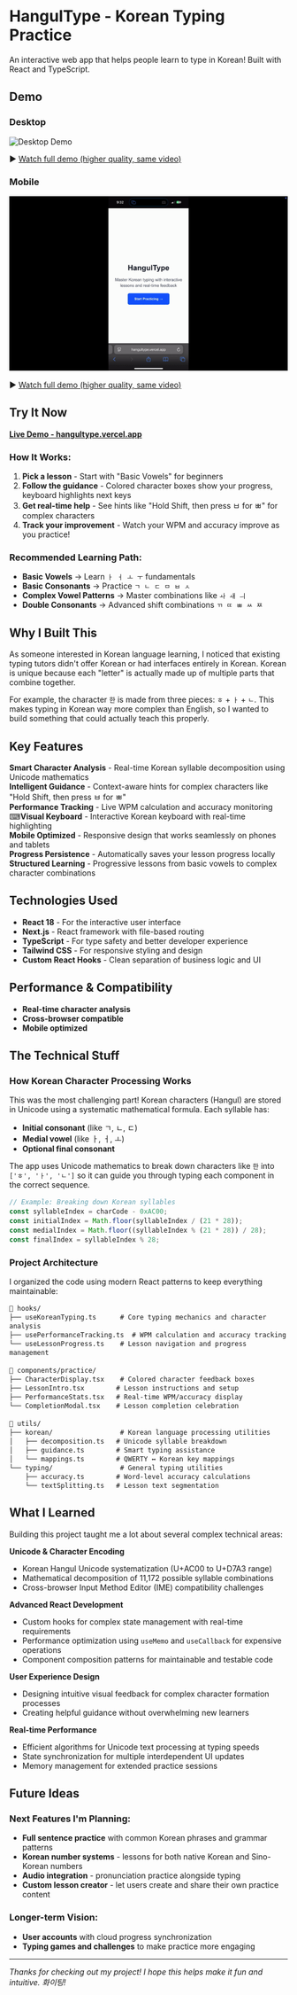 # HangulType - Korean Typing Practice

An interactive web app that helps people learn to type in Korean! Built with React and TypeScript.

## Demo

### Desktop
![Desktop Demo](assets/hangultype-desktop-demo-2x.gif)

▶️ [Watch full demo (higher quality, same video)](https://youtu.be/UuQhGMH6BvU)

### Mobile
![Mobile Demo](assets/hangultype-mobile-demo-2x.gif)

▶️ [Watch full demo (higher quality, same video)](https://youtu.be/CoKIRbuFOO0)

## Try It Now

**[Live Demo - hangultype.vercel.app](https://hangultype.vercel.app/)**

### How It Works:
1. **Pick a lesson** - Start with "Basic Vowels" for beginners
2. **Follow the guidance** - Colored character boxes show your progress, keyboard highlights next keys
3. **Get real-time help** - See hints like "Hold Shift, then press ㅂ for ㅃ" for complex characters
4. **Track your improvement** - Watch your WPM and accuracy improve as you practice!

### Recommended Learning Path:
- **Basic Vowels** → Learn `ㅏ ㅓ ㅗ ㅜ` fundamentals
- **Basic Consonants** → Practice `ㄱ ㄴ ㄷ ㅁ ㅂ ㅅ` 
- **Complex Vowel Patterns** → Master combinations like `ㅘ ㅙ ㅢ`
- **Double Consonants** → Advanced shift combinations `ㄲ ㄸ ㅃ ㅆ ㅉ`

## Why I Built This

As someone interested in Korean language learning, I noticed that existing typing tutors didn't offer Korean or had interfaces entirely in Korean. Korean is unique because each "letter" is actually made up of multiple parts that combine together.

For example, the character `한` is made from three pieces: `ㅎ` + `ㅏ` + `ㄴ`. This makes typing in Korean way more complex than English, so I wanted to build something that could actually teach this properly.

## Key Features

**Smart Character Analysis** - Real-time Korean syllable decomposition using Unicode mathematics  
**Intelligent Guidance** - Context-aware hints for complex characters like "Hold Shift, then press ㅂ for ㅃ"  
**Performance Tracking** - Live WPM calculation and accuracy monitoring  
⌨**Visual Keyboard** - Interactive Korean keyboard with real-time highlighting  
**Mobile Optimized** - Responsive design that works seamlessly on phones and tablets  
**Progress Persistence** - Automatically saves your lesson progress locally  
**Structured Learning** - Progressive lessons from basic vowels to complex character combinations  

## Technologies Used

- **React 18** - For the interactive user interface
- **Next.js** - React framework with file-based routing
- **TypeScript** - For type safety and better developer experience  
- **Tailwind CSS** - For responsive styling and design
- **Custom React Hooks** - Clean separation of business logic and UI

## Performance & Compatibility

- **Real-time character analysis** 
- **Cross-browser compatible** 
- **Mobile optimized** 

## The Technical Stuff

### How Korean Character Processing Works

This was the most challenging part! Korean characters (Hangul) are stored in Unicode using a systematic mathematical formula. Each syllable has:

- **Initial consonant** (like ㄱ, ㄴ, ㄷ)
- **Medial vowel** (like ㅏ, ㅓ, ㅗ)  
- **Optional final consonant**

The app uses Unicode mathematics to break down characters like `한` into `['ㅎ', 'ㅏ', 'ㄴ']` so it can guide you through typing each component in the correct sequence.

```javascript
// Example: Breaking down Korean syllables
const syllableIndex = charCode - 0xAC00;
const initialIndex = Math.floor(syllableIndex / (21 * 28));
const medialIndex = Math.floor((syllableIndex % (21 * 28)) / 28);
const finalIndex = syllableIndex % 28;
```

### Project Architecture

I organized the code using modern React patterns to keep everything maintainable:

```
📁 hooks/
├── useKoreanTyping.ts      # Core typing mechanics and character analysis
├── usePerformanceTracking.ts  # WPM calculation and accuracy tracking  
└── useLessonProgress.ts    # Lesson navigation and progress management

📁 components/practice/
├── CharacterDisplay.tsx    # Colored character feedback boxes
├── LessonIntro.tsx        # Lesson instructions and setup
├── PerformanceStats.tsx   # Real-time WPM/accuracy display
└── CompletionModal.tsx    # Lesson completion celebration

📁 utils/
├── korean/                 # Korean language processing utilities
│   ├── decomposition.ts   # Unicode syllable breakdown
│   ├── guidance.ts        # Smart typing assistance
│   └── mappings.ts        # QWERTY ↔ Korean key mappings
└── typing/                 # General typing utilities
    ├── accuracy.ts        # Word-level accuracy calculations
    └── textSplitting.ts   # Lesson text segmentation
```

## What I Learned

Building this project taught me a lot about several complex technical areas:

**Unicode & Character Encoding**
- Korean Hangul Unicode systematization (U+AC00 to U+D7A3 range)
- Mathematical decomposition of 11,172 possible syllable combinations
- Cross-browser Input Method Editor (IME) compatibility challenges

**Advanced React Development**
- Custom hooks for complex state management with real-time requirements
- Performance optimization using `useMemo` and `useCallback` for expensive operations
- Component composition patterns for maintainable and testable code

**User Experience Design**
- Designing intuitive visual feedback for complex character formation processes
- Creating helpful guidance without overwhelming new learners

**Real-time Performance**
- Efficient algorithms for Unicode text processing at typing speeds
- State synchronization for multiple interdependent UI updates
- Memory management for extended practice sessions

## Future Ideas

### Next Features I'm Planning:
- **Full sentence practice** with common Korean phrases and grammar patterns
- **Korean number systems** - lessons for both native Korean and Sino-Korean numbers
- **Audio integration** - pronunciation practice alongside typing
- **Custom lesson creator** - let users create and share their own practice content

### Longer-term Vision:
- **User accounts** with cloud progress synchronization
- **Typing games and challenges** to make practice more engaging

---

*Thanks for checking out my project! I hope this helps make it fun and intuitive. 화이팅!*
